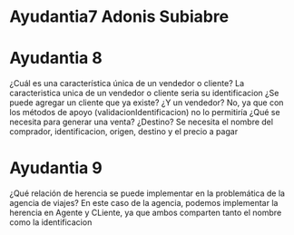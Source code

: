 # Ayudantia7 Adonis Subiabre
# Ayudantia 8
¿Cuál es una característica única de un vendedor o cliente?
La caracteristica unica de un vendedor o cliente seria su identificacion
¿Se puede agregar un cliente que ya existe? ¿Y un vendedor?
No, ya que con los métodos de apoyo (validacionIdentificacion) no lo permitiría
¿Qué se necesita para generar una venta? ¿Destino?
Se necesita el nombre del comprador, identificacion, origen, destino y el precio a pagar

# Ayudantia 9
¿Qué relación de herencia se puede implementar en la problemática de la agencia de viajes?
En este caso de la agencia, podemos implementar la herencia en Agente y CLiente, ya que ambos comparten tanto el nombre como la identificacion
